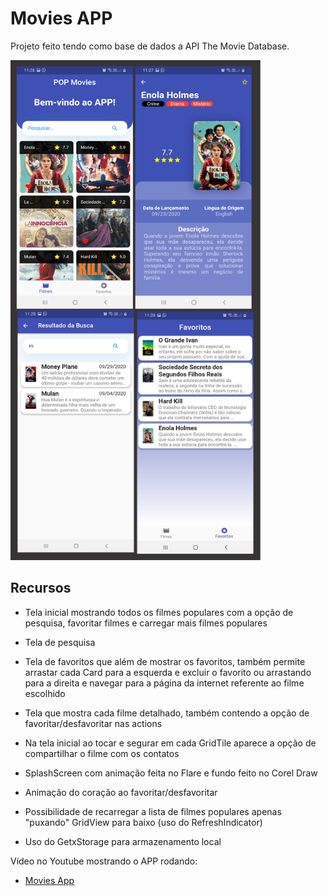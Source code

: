 # Movies APP

Projeto feito tendo como base de dados a API The Movie Database.

<img src="assets/images/git.png" width=400 height=800>

## Recursos

- Tela inicial mostrando todos os filmes populares com a opção de pesquisa, favoritar filmes e carregar mais filmes populares

- Tela de pesquisa

- Tela de favoritos que além de mostrar os favoritos, também permite arrastar cada Card para a esquerda e excluir o favorito ou arrastando para a direita e navegar para a página da internet referente ao filme escolhido

- Tela que mostra cada filme detalhado, também contendo a opção de favoritar/desfavoritar nas actions

- Na tela inicial ao tocar e segurar em cada GridTile aparece a opção de compartilhar o filme com os contatos

- SplashScreen com animação feita no Flare e fundo feito no Corel Draw

- Animação do coração ao favoritar/desfavoritar

- Possibilidade de recarregar a lista de filmes populares apenas "puxando" GridView para baixo (uso do RefreshIndicator)

- Uso do GetxStorage para armazenamento local

Vídeo no Youtube mostrando o APP rodando:

- [Movies App](https://youtu.be/FYp8zFuaTNI)
